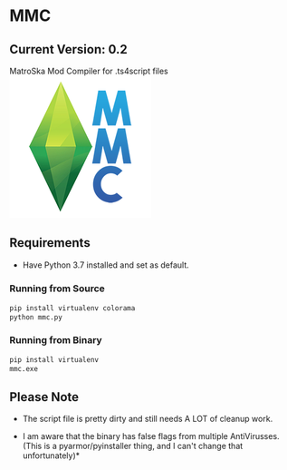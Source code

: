 # MMC
## Current Version: 0.2
MatroSka Mod Compiler for .ts4script files  
![MMC Logo](/mmc_icon_small.png)

## Requirements
* Have Python 3.7 installed and set as default.
### Running from Source
```
pip install virtualenv colorama 
python mmc.py
```

### Running from Binary
```
pip install virtualenv
mmc.exe
```

## Please Note
* The script file is pretty dirty and still needs A LOT of cleanup work.

* I am aware that the binary has false flags from multiple AntiVirusses.  
(This is a pyarmor/pyinstaller thing, and I can't change that unfortunately)*
